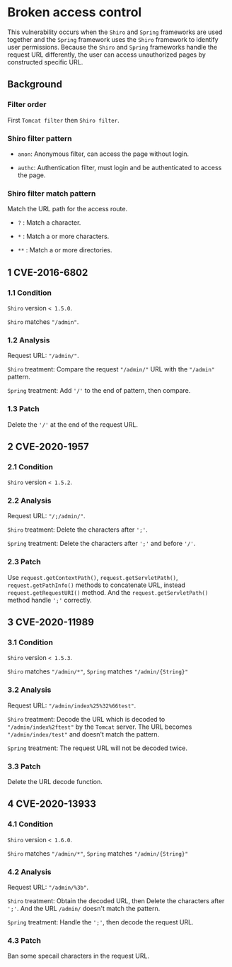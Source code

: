 # Broken access control

This vulnerability occurs when the `Shiro` and `Spring` frameworks are used together and the `Spring` framework uses the `Shiro` framework to identify user permissions. Because the `Shiro` and `Spring` frameworks handle the request URL differently, the user can access unauthorized pages by constructed specific URL.

## Background

### Filter order

First `Tomcat filter` then `Shiro filter`.

### Shiro filter pattern

- `anon`: Anonymous filter, can access the page without login.

- `authc`: Authentication filter, must login and be authenticated to access the page.

### Shiro filter match pattern

Match the URL path for the access route.

- `?` : Match a character.

- `*` : Match a or more characters.

- `**` : Match a or more directories.

## 1 CVE-2016-6802

### 1.1 Condition

`Shiro` version `< 1.5.0`.

`Shiro` matches `"/admin"`.

### 1.2 Analysis

Request URL: `"/admin/"`.

`Shiro` treatment: Compare the request `"/admin/"` URL with the `"/admin"` pattern.

`Spring` treatment: Add `'/'` to the end of pattern, then compare.

### 1.3 Patch

Delete the `'/'` at the end of the request URL.

## 2 CVE-2020-1957

### 2.1 Condition

`Shiro` version `< 1.5.2`.

### 2.2 Analysis

Request URL: `"/;/admin/"`.

`Shiro` treatment: Delete the characters after `';'`.

`Spring` treatment: Delete the characters after `';'` and before `'/'`.

### 2.3 Patch

Use `request.getContextPath()`, `request.getServletPath()`, `request.getPathInfo()` methods to concatenate URL, instead `request.getRequestURI()` method. And the `request.getServletPath()` method handle `';'` correctly.

## 3 CVE-2020-11989

### 3.1 Condition

`Shiro` version `< 1.5.3`.

`Shiro` matches `"/admin/*"`, `Spring` matches `"/admin/{String}"`

### 3.2 Analysis

Request URL: `"/admin/index%25%32%66test"`.

`Shiro` treatment: Decode the URL which is decoded to `"/admin/index%2ftest"` by the `Tomcat` server. The URL becomes `"/admin/index/test"` and doesn't match the pattern.

`Spring` treatment: The request URL will not be decoded twice.

### 3.3 Patch

Delete the URL decode function.

## 4 CVE-2020-13933

### 4.1 Condition

`Shiro` version `< 1.6.0`.

`Shiro` matches `"/admin/*"`, `Spring` matches `"/admin/{String}"`

### 4.2 Analysis

Request URL: `"/admin/%3b"`.

`Shiro` treatment: Obtain the decoded URL, then Delete the characters after `';'`. And the URL `/admin/` doesn't match the pattern.

`Spring` treatment: Handle the `';'`, then decode the request URL.

### 4.3 Patch

Ban some specail characters in the request URL.
